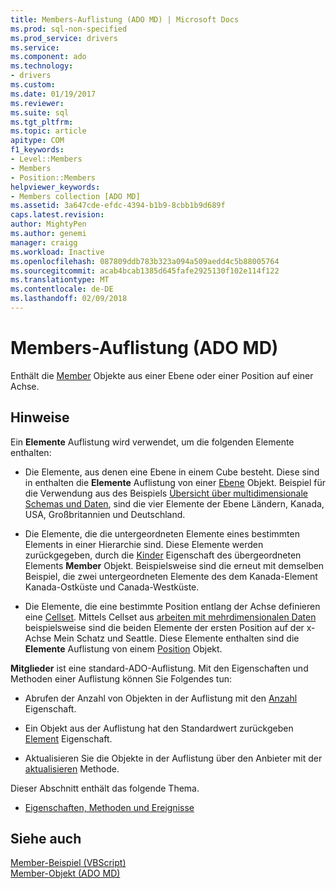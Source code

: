 ```yaml
---
title: Members-Auflistung (ADO MD) | Microsoft Docs
ms.prod: sql-non-specified
ms.prod_service: drivers
ms.service: 
ms.component: ado
ms.technology:
- drivers
ms.custom: 
ms.date: 01/19/2017
ms.reviewer: 
ms.suite: sql
ms.tgt_pltfrm: 
ms.topic: article
apitype: COM
f1_keywords:
- Level::Members
- Members
- Position::Members
helpviewer_keywords:
- Members collection [ADO MD]
ms.assetid: 3a647cde-efdc-4394-b1b9-8cbb1b9d689f
caps.latest.revision: 
author: MightyPen
ms.author: genemi
manager: craigg
ms.workload: Inactive
ms.openlocfilehash: 087809ddb783b323a094a509aedd4c5b88005764
ms.sourcegitcommit: acab4bcab1385d645fafe2925130f102e114f122
ms.translationtype: MT
ms.contentlocale: de-DE
ms.lasthandoff: 02/09/2018
---
```

# <a name="members-collection-ado-md"></a>Members-Auflistung (ADO MD)
Enthält die [Member](../../../ado/reference/ado-md-api/member-object-ado-md.md) Objekte aus einer Ebene oder einer Position auf einer Achse.  
  
## <a name="remarks"></a>Hinweise  
 Ein **Elemente** Auflistung wird verwendet, um die folgenden Elemente enthalten:  
  
-   Die Elemente, aus denen eine Ebene in einem Cube besteht. Diese sind in enthalten die **Elemente** Auflistung von einer [Ebene](../../../ado/reference/ado-md-api/level-object-ado-md.md) Objekt. Beispiel für die Verwendung aus des Beispiels [Übersicht über multidimensionale Schemas und Daten](../../../ado/guide/multidimensional/overview-of-multidimensional-schemas-and-data.md), sind die vier Elemente der Ebene Ländern, Kanada, USA, Großbritannien und Deutschland.  
  
-   Die Elemente, die die untergeordneten Elemente eines bestimmten Elements in einer Hierarchie sind. Diese Elemente werden zurückgegeben, durch die [Kinder](../../../ado/reference/ado-md-api/children-property-ado-md.md) Eigenschaft des übergeordneten Elements **Member** Objekt. Beispielsweise sind die erneut mit demselben Beispiel, die zwei untergeordneten Elemente des dem Kanada-Element Kanada-Ostküste und Canada-Westküste.  
  
-   Die Elemente, die eine bestimmte Position entlang der Achse definieren eine [Cellset](../../../ado/reference/ado-md-api/cellset-object-ado-md.md). Mittels Cellset aus [arbeiten mit mehrdimensionalen Daten](../../../ado/guide/multidimensional/working-with-multidimensional-data.md) beispielsweise sind die beiden Elemente der ersten Position auf der x-Achse Mein Schatz und Seattle. Diese Elemente enthalten sind die **Elemente** Auflistung von einem [Position](../../../ado/reference/ado-md-api/position-object-ado-md.md) Objekt.  
  
 **Mitglieder** ist eine standard-ADO-Auflistung. Mit den Eigenschaften und Methoden einer Auflistung können Sie Folgendes tun:  
  
-   Abrufen der Anzahl von Objekten in der Auflistung mit den [Anzahl](../../../ado/reference/ado-api/count-property-ado.md) Eigenschaft.  
  
-   Ein Objekt aus der Auflistung hat den Standardwert zurückgeben [Element](../../../ado/reference/ado-api/item-property-ado.md) Eigenschaft.  
  
-   Aktualisieren Sie die Objekte in der Auflistung über den Anbieter mit der [aktualisieren](../../../ado/reference/ado-api/refresh-method-ado.md) Methode.  
  
 Dieser Abschnitt enthält das folgende Thema.  
  
-   [Eigenschaften, Methoden und Ereignisse](../../../ado/reference/ado-md-api/members-collection-properties-methods-and-events.md)  
  
## <a name="see-also"></a>Siehe auch  
 [Member-Beispiel (VBScript)](../../../ado/reference/ado-md-api/members-example-vbscript.md)   
 [Member-Objekt (ADO MD)](../../../ado/reference/ado-md-api/member-object-ado-md.md)
